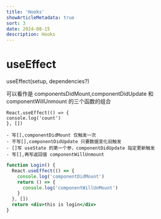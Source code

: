 ```yaml
---
title: 'Hooks'
showArticleMetadata: true
sort: 3
date: 2024-08-15
description: Hooks
---
```


# useEffect

useEffect(setup, dependencies?)

可以看作是 componentsDidMount,componentDidUpdate 和 componentWillUnmount 的三个函数的组合

```
React.useEffect(() => {
console.log('count')
}, [])

- 写[],componentDidMount 仅触发一次
- 不写[],componentDidUpdate 只要数据变化旧触发
- []写 useState 的第一个参，componentDidUpdate 指定更新触发
- 写[],再写返回值 componentWillUnmount
```

```jsx
function Login() {
  React.useEffect(() => {
    console.log('componentDidMount')
    return () => {
      console.log('componentWillUnMount')
    }
  }, [])
  return <div>this is login</div>
}
```
